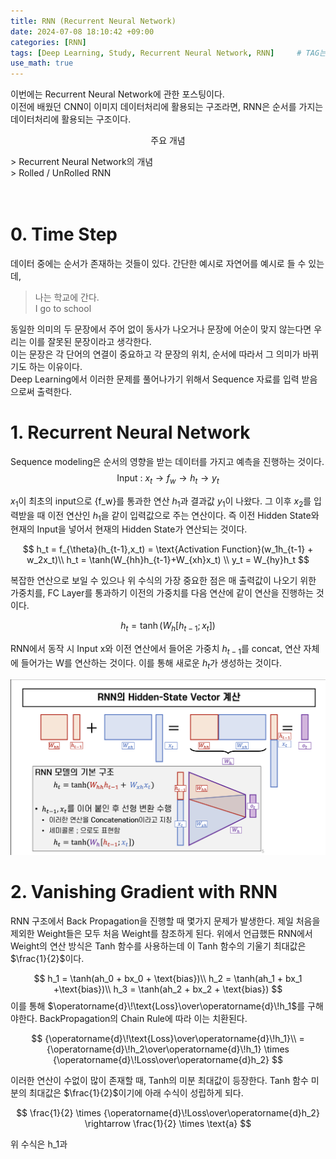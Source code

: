 ```yaml
---
title: RNN (Recurrent Neural Network)
date: 2024-07-08 18:10:42 +09:00
categories: [RNN]
tags: [Deep Learning, Study, Recurrent Neural Network, RNN]		# TAG는 반드시 소문자로 이루어져야함!
use_math: true
---
```


이번에는 Recurrent Neural Network에 관한 포스팅이다.    
이전에 배웠던 CNN이 이미지 데이터처리에 활용되는 구조라면, RNN은 순서를 가지는 데이터처리에 활용되는 구조이다.

<p align = center>주요 개념</p>
> Recurrent Neural Network의 개념<br>
> Rolled / UnRolled RNN
<br>
<br>
<br>

# 0. Time Step
데이터 중에는 순서가 존재하는 것들이 있다. 간단한 예시로 자연어를 예시로 들 수 있는데, 
> 나는 학교에 간다. <br>
> I go to school

동일한 의미의 두 문장에서 주어 없이 동사가 나오거나 문장에 어순이 맞지 않는다면 우리는 이를 잘못된 문장이라고 생각한다.<br>
이는 문장은 각 단어의 연결이 중요하고 각 문장의 위치, 순서에 따라서 그 의미가 바뀌기도 하는 이유이다.<br>
Deep Learning에서 이러한 문제를 풀어나가기 위해서 Sequence 자료를 입력 받음으로써 출력한다.

# 1. Recurrent Neural Network
Sequence modeling은 순서의 영향을 받는 데이터를 가지고 예측을 진행하는 것이다.<br>
$$
\text{Input : }x_t \rightarrow f_w \rightarrow h_t \rightarrow y_t
$$

$x_1$이 최초의 input으로 {f_w}를 통과한 연산 $h_1$과 
결과값 $y_1$이 나왔다. 그 이후 $x_2$를 입력받을 때 이전 연산인 $h_1$을 같이 입력값으로 주는 연산이다. 즉 이전 Hidden State와 현재의 Input을 넣어서 현재의 Hidden State가 연산되는 것이다.<br>


$$
h_t = f_{\theta}(h_{t-1},x_t) = \text{Activation Function}(w_1h_{t-1} + w_2x_t)\\
h_t = \tanh(W_{hh}h_{t-1}+W_{xh}x_t) \\
y_t = W_{hy}h_t
$$

복잡한 연산으로 보일 수 있으나 위 수식의 가장 중요한 점은 매 출력값이 나오기 위한 가중치를, FC Layer를 통과하기 이전의 가중치를 다음 연산에 같이 연산을 진행하는 것이다.


$$
h_t = \tanh(W_h[h_{t-1};x_t])
$$

RNN에서 동작 시 Input x와 이전 연산에서 들어온 가중치 $h_{t-1}$를 concat, 연산 자체에 들어가는 W를 연산하는 것이다. 이를 통해 새로운 $h_t$가 생성하는 것이다.

![RNN연산](../assets/img/RNN/RNN연산.png)


# 2. Vanishing Gradient with RNN
RNN 구조에서 Back Propagation을 진행할 때 몇가지 문제가 발생한다.
제일 처음을 제외한 Weight들은 모두 처음 Weight를 참조하게 된다. 위에서 언급했든 RNN에서 Weight의 연산 방식은 Tanh 함수를 사용하는데 이 Tanh 함수의 기울기 최대값은 $\frac{1}{2}$이다.

$$
h_1 = \tanh(ah_0 + bx_0 + \text{bias})\\
h_2 = \tanh(ah_1 + bx_1 +\text{bias})\\
h_3 = \tanh(ah_2 + bx_2 + \text{bias})
$$
이를 통해 $\operatorname{d}\!\text{Loss}\over\operatorname{d}\!h_1$를 구해야한다. BackPropagation의 Chain Rule에 따라 이는 치환된다.

$$
{\operatorname{d}\!\text{Loss}\over\operatorname{d}\!h_1}\\
= {\operatorname{d}\!h_2\over\operatorname{d}\!h_1} \times {\operatorname{d}\!Loss\over\operatorname{d}h_2}
$$

이러한 연산이 수없이 많이 존재할 때, Tanh의 미분 최대값이 등장한다. Tanh 함수 미분의 최대값은 $\frac{1}{2}$이기에 아래 수식이 성립하게 되다.

$$
\frac{1}{2} \times {\operatorname{d}\!Loss\over\operatorname{d}h_2} \rightarrow \frac{1}{2} \times \text{a}
$$

위 수식은 h_1과 